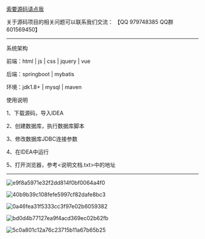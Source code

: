 

[索要源码请点我](http://mp.weixin.qq.com/mp/appmsgalbum?__biz=MzkwMDY3MTY0Nw==&action=getalbum&album_id=3423120253595582465&scene=173&subscene=&sessionid=svr_dbd799d91a1&enterid=1713666527&from_msgid=&from_itemidx=&count=3&nolastread=1#wechat_redirect)

关于源码项目的相关问题可以联系我们交流： 【QQ 979748385 QQ群 601569450】 

***************************************************************
系统架构

前端：html | js | css | jquery | vue

后端：springboot | mybatis

环境：jdk1.8+ | mysql | maven

使用说明

1、下载源码，导入IDEA

2、创建数据库，执行数据库脚本

3、修改数据库JDBC连接参数

4、在IDEA中运行

5、打开浏览器，参考<说明文档.txt>中的地址

***************************************************************

![e9f8a5971e32f2dd814f0bf0064a4f0](https://github.com/hjsdjko/springboot547vl/assets/120558513/d12912d3-469a-4e8e-9f8e-a3cbf8a6bcb2)

![40b9b39c108fefe5997cf82dafe8bc3](https://github.com/hjsdjko/springboot547vl/assets/120558513/ddad7507-0453-434b-b01b-84b234478bcf)

![0a46fea31f5333cc3f97e02b6059382](https://github.com/hjsdjko/springboot547vl/assets/120558513/4ea2c7c1-86df-4879-8083-fcd808c4d280)

![bd0d4b77127ea9f4acd369ec02b62fb](https://github.com/hjsdjko/springboot547vl/assets/120558513/0aa0c933-b13f-4b28-a2bb-734f6b21c131)

![5c0a801c12a76c23715b11a67b65b25](https://github.com/hjsdjko/springboot547vl/assets/120558513/5c7a3530-121a-4714-8e23-f78fce10fda3)



